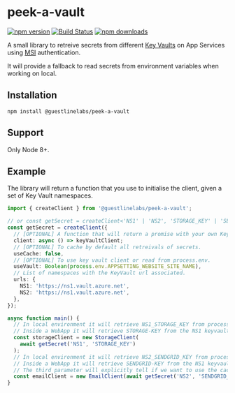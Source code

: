 # peek-a-vault

[![npm version](https://img.shields.io/npm/v/@guestlinelabs/peek-a-vault.svg?style=flat-square)](https://www.npmjs.org/package/@guestlinelabs/peek-a-vault)
[![Build Status](https://dev.azure.com/openguestlinelabs/Jabbascript/_apis/build/status/guestlinelabs.peek-a-vault)](https://dev.azure.com/openguestlinelabs/Jabbascript/_build/latest?definitionId=2)
[![npm downloads](https://img.shields.io/npm/dm/@guestlinelabs/peek-a-vault.svg?style=flat-square)](http://npm-stat.com/charts.html?package=@guestlinelabs/peek-a-vault)

A small library to retreive secrets from different [Key Vaults](https://azure.microsoft.com/en-gb/services/key-vault/) on App Services using [MSI](https://docs.microsoft.com/en-gb/azure/app-service/app-service-managed-service-identity) authentication.

It will provide a fallback to read secrets from environment variables when working on local.

## Installation

```
npm install @guestlinelabs/peek-a-vault
```

## Support

Only Node 8+.

## Example

The library will return a function that you use to initialise the client, given a set of Key Vault namespaces.

```typescript
import { createClient } from '@guestlinelabs/peek-a-vault';

// or const getSecret = createClient<'NS1' | 'NS2', 'STORAGE_KEY' | 'SENDGRID_KEY'>({
const getSecret = createClient({
  // [OPTIONAL] A function that will return a promise with your own Key Vault client. By default it will use a KV client authenticating with MSI.
  client: async () => keyVaultClient;
  // [OPTIONAL] To cache by default all retreivals of secrets.
  useCache: false,
  // [OPTIONAL] To use key vault client or read from process.env.
  useVault: Boolean(process.env.APPSETTING_WEBSITE_SITE_NAME),
  // List of namespaces with the KeyVault url associated.
  urls: {
    NS1: 'https://ns1.vault.azure.net',
    NS2: 'https://ns1.vault.azure.net',
  },
});

async function main() {
  // In local environment it will retrieve NS1_STORAGE_KEY from process.env variables
  // Inside a WebApp it will retrieve STORAGE-KEY from the NS1 keyvault
  const storageClient = new StorageClient(
    await getSecret('NS1', 'STORAGE_KEY')
  );
  // In local environment it will retrieve NS2_SENDGRID_KEY from process.env variables
  // Inside a WebApp it will retrieve SENDGRID-KEY from the NS1 keyvault
  // The third parameter will explicitly tell if we want to use the cache or not on this particular call.
  const emailClient = new EmailClient(await getSecret('NS2', 'SENDGRID_KEY', false));
}
```
